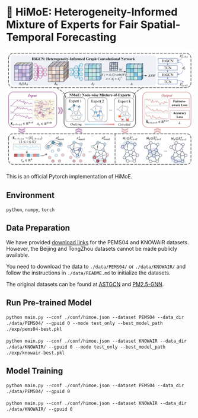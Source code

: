 # 👋 HiMoE: Heterogeneity-Informed Mixture of Experts for Fair Spatial-Temporal Forecasting

![](./img/HiMoE.png)

This is an official Pytorch implementation of HiMoE.

## Environment
`python`, `numpy`, `torch`

## Data Preparation

We have provided [download links](https://drive.google.com/drive/folders/1vJY2eA_3dXAkWHmhrXjsCgvApTNvD2kA?usp=sharing)  for the PEMS04 and KNOWAIR datasets. However, the Beijing and TongZhou datasets cannot be made publicly available.

You need to download the data to `./data/PEMS04/` or `./data/KNOWAIR/` and follow the instructions in `./data/README.md` to initialize the datasets.

The original datasets can be found at [ASTGCN](https://github.com/guoshnBJTU/ASTGCN-2019-pytorch) and [PM2.5-GNN](https://github.com/shuowang-ai/PM2.5-GNN).

## Run Pre-trained Model
```
python main.py --conf ./conf/himoe.json --dataset PEMS04 --data_dir ./data/PEMS04/ --gpuid 0 --mode test_only --best_model_path ./exp/pems04-best.pkl

python main.py --conf ./conf/himoe.json --dataset KNOWAIR --data_dir ./data/KNOWAIR/ --gpuid 0 --mode test_only --best_model_path ./exp/knowair-best.pkl
```

## Model Training
```
python main.py --conf ./conf/himoe.json --dataset PEMS04 --data_dir ./data/PEMS04/ --gpuid 0

python main.py --conf ./conf/himoe.json --dataset KNOWAIR --data_dir ./data/KNOWAIR/ --gpuid 0
```
